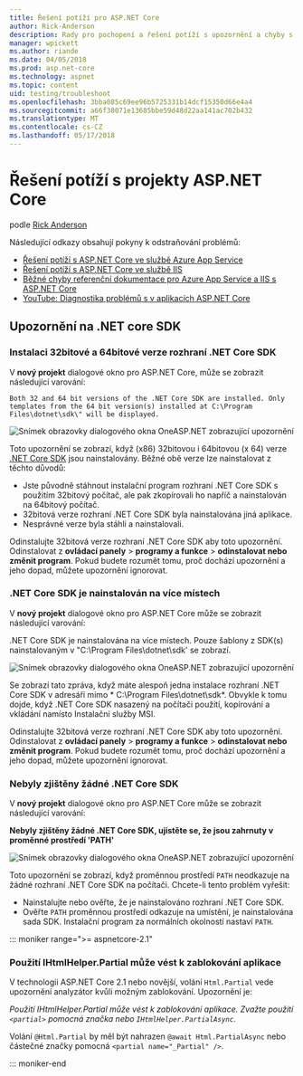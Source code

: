 ```yaml
---
title: Řešení potíží pro ASP.NET Core
author: Rick-Anderson
description: Rady pro pochopení a řešení potíží s upozornění a chyby s projekty ASP.NET Core.
manager: wpickett
ms.author: riande
ms.date: 04/05/2018
ms.prod: asp.net-core
ms.technology: aspnet
ms.topic: content
uid: testing/troubleshoot
ms.openlocfilehash: 3bba085c69ee96b5725331b14dcf15350d66e4a4
ms.sourcegitcommit: a66f38071e13685bbe59d48d22aa141ac702b432
ms.translationtype: MT
ms.contentlocale: cs-CZ
ms.lasthandoff: 05/17/2018
---
```

# <a name="troubleshoot-aspnet-core-projects"></a>Řešení potíží s projekty ASP.NET Core

podle [Rick Anderson](https://twitter.com/RickAndMSFT)

Následující odkazy obsahují pokyny k odstraňování problémů:

* [Řešení potíží s ASP.NET Core ve službě Azure App Service](xref:host-and-deploy/azure-apps/troubleshoot)
* [Řešení potíží s ASP.NET Core ve službě IIS](xref:host-and-deploy/iis/troubleshoot)
* [Běžné chyby referenční dokumentace pro Azure App Service a IIS s ASP.NET Core](xref:host-and-deploy/azure-iis-errors-reference)
* [YouTube: Diagnostika problémů s v aplikacích ASP.NET Core](https://www.youtube.com/watch?v=RYI0DHoIVaA)

<a name="sdk"></a>
## <a name="net-core-sdk-warnings"></a>Upozornění na .NET core SDK

### <a name="both-the-32-bit-and-64-bit-versions-of-the-net-core-sdk-are-installed"></a>Instalaci 32bitové a 64bitové verze rozhraní .NET Core SDK
V **nový projekt** dialogové okno pro ASP.NET Core, může se zobrazit následující varování: 

    Both 32 and 64 bit versions of the .NET Core SDK are installed. Only templates from the 64 bit version(s) installed at C:\Program Files\dotnet\sdk\" will be displayed.

![Snímek obrazovky dialogového okna OneASP.NET zobrazující upozornění](troubleshoot/_static/both32and64bit.png)

Toto upozornění se zobrazí, když (x86) 32bitovou i 64bitovou (x 64) verze [.NET Core SDK](https://www.microsoft.com/net/download/all) jsou nainstalovány. Běžné obě verze lze nainstalovat z těchto důvodů:

* Jste původně stáhnout instalační program rozhraní .NET Core SDK s použitím 32bitový počítač, ale pak zkopírovali ho napříč a nainstalován na 64bitový počítač. 
* 32bitová verze rozhraní .NET Core SDK byla nainstalována jiná aplikace.
* Nesprávné verze byla stáhli a nainstalovali.

Odinstalujte 32bitová verze rozhraní .NET Core SDK aby toto upozornění. Odinstalovat z **ovládací panely** > **programy a funkce** > **odinstalovat nebo změnit program**. Pokud budete rozumět tomu, proč dochází upozornění a jeho dopad, můžete upozornění ignorovat.

### <a name="the-net-core-sdk-is-installed-in-multiple-locations"></a>.NET Core SDK je nainstalován na více místech
V **nový projekt** dialogové okno pro ASP.NET Core může se zobrazit následující varování: 

 .NET Core SDK je nainstalována na více místech. Pouze šablony z SDK(s) nainstalovaným v "C:\Program Files\dotnet\sdk\' se zobrazí.

![Snímek obrazovky dialogového okna OneASP.NET zobrazující upozornění](troubleshoot/_static/multiplelocations.png)

Se zobrazí tato zpráva, když máte alespoň jedna instalace rozhraní .NET Core SDK v adresáři mimo * C:\Program Files\dotnet\sdk\*. Obvykle k tomu dojde, když .NET Core SDK nasazený na počítači použití, kopírování a vkládání namísto Instalační služby MSI.

Odinstalujte 32bitová verze rozhraní .NET Core SDK aby toto upozornění. Odinstalovat z **ovládací panely** > **programy a funkce** > **odinstalovat nebo změnit program**. Pokud budete rozumět tomu, proč dochází upozornění a jeho dopad, můžete upozornění ignorovat.

### <a name="no-net-core-sdks-were-detected"></a>Nebyly zjištěny žádné .NET Core SDK
V **nový projekt** dialogové okno pro ASP.NET Core může se zobrazit následující varování: 

**Nebyly zjištěny žádné .NET Core SDK, ujistěte se, že jsou zahrnuty v proměnné prostředí 'PATH'**

![Snímek obrazovky dialogového okna OneASP.NET zobrazující upozornění](troubleshoot/_static/NoNetCore.png)

Toto upozornění se zobrazí, když proměnnou prostředí `PATH` neodkazuje na žádné rozhraní .NET Core SDK na počítači. Chcete-li tento problém vyřešit:

* Nainstalujte nebo ověřte, že je nainstalováno rozhraní .NET Core SDK.
* Ověřte `PATH` proměnnou prostředí odkazuje na umístění, je nainstalována sada SDK. Instalační program za normálních okolností nastaví `PATH`.

::: moniker range=">= aspnetcore-2.1"

### <a name="use-of-ihtmlhelperpartial-may-result-in-application-deadlocks"></a>Použití IHtmlHelper.Partial může vést k zablokování aplikace

V technologii ASP.NET Core 2.1 nebo novější, volání `Html.Partial` vede upozornění analyzátor kvůli možným zablokování. Upozornění je:

*Použití IHtmlHelper.Partial může vést k zablokování aplikace. Zvažte použití `<partial>` pomocná značka nebo `IHtmlHelper.PartialAsync`.*

Volání `@Html.Partial` by měl být nahrazen `@await Html.PartialAsync` nebo částečné značky pomocná `<partial name="_Partial" />`.

::: moniker-end
